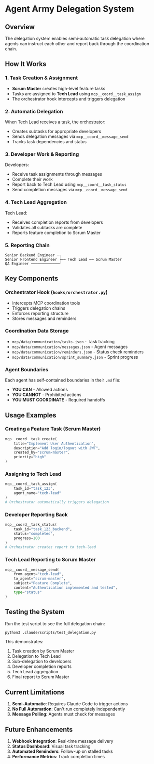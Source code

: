 # Agent Army Delegation System

## Overview
The delegation system enables semi-automatic task delegation where agents can instruct each other and report back through the coordination chain.

## How It Works

### 1. Task Creation & Assignment
- **Scrum Master** creates high-level feature tasks
- Tasks are assigned to **Tech Lead** using `mcp__coord__task_assign`
- The orchestrator hook intercepts and triggers delegation

### 2. Automatic Delegation
When Tech Lead receives a task, the orchestrator:
- Creates subtasks for appropriate developers
- Sends delegation messages via `mcp__coord__message_send`
- Tracks task dependencies and status

### 3. Developer Work & Reporting
Developers:
- Receive task assignments through messages
- Complete their work
- Report back to Tech Lead using `mcp__coord__task_status`
- Send completion messages via `mcp__coord__message_send`

### 4. Tech Lead Aggregation
Tech Lead:
- Receives completion reports from developers
- Validates all subtasks are complete
- Reports feature completion to Scrum Master

### 5. Reporting Chain
```
Senior Backend Engineer ─┐
Senior Frontend Engineer ├─→ Tech Lead ─→ Scrum Master
QA Engineer ─────────────┘
```

## Key Components

### Orchestrator Hook (`hooks/orchestrator.py`)
- Intercepts MCP coordination tools
- Triggers delegation chains
- Enforces reporting structure
- Stores messages and reminders

### Coordination Data Storage
- `mcp/data/communication/tasks.json` - Task tracking
- `mcp/data/communication/messages.json` - Agent messages
- `mcp/data/communication/reminders.json` - Status check reminders
- `mcp/data/communication/sprint_summary.json` - Sprint progress

### Agent Boundaries
Each agent has self-contained boundaries in their `.md` file:
- **YOU CAN** - Allowed actions
- **YOU CANNOT** - Prohibited actions
- **YOU MUST COORDINATE** - Required handoffs

## Usage Examples

### Creating a Feature Task (Scrum Master)
```python
mcp__coord__task_create(
    title="Implement User Authentication",
    description="Add login/logout with JWT",
    created_by="scrum-master",
    priority="high"
)
```

### Assigning to Tech Lead
```python
mcp__coord__task_assign(
    task_id="task_123",
    agent_name="tech-lead"
)
# Orchestrator automatically triggers delegation
```

### Developer Reporting Back
```python
mcp__coord__task_status(
    task_id="task_123_backend",
    status="completed",
    progress=100
)
# Orchestrator creates report to tech-lead
```

### Tech Lead Reporting to Scrum Master
```python
mcp__coord__message_send(
    from_agent="tech-lead",
    to_agent="scrum-master",
    subject="Feature Complete",
    content="Authentication implemented and tested",
    type="status"
)
```

## Testing the System

Run the test script to see the full delegation chain:
```bash
python3 .claude/scripts/test_delegation.py
```

This demonstrates:
1. Task creation by Scrum Master
2. Delegation to Tech Lead
3. Sub-delegation to developers
4. Developer completion reports
5. Tech Lead aggregation
6. Final report to Scrum Master

## Current Limitations

1. **Semi-Automatic**: Requires Claude Code to trigger actions
2. **No Full Automation**: Can't run completely independently
3. **Message Polling**: Agents must check for messages

## Future Enhancements

1. **Webhook Integration**: Real-time message delivery
2. **Status Dashboard**: Visual task tracking
3. **Automated Reminders**: Follow-up on stalled tasks
4. **Performance Metrics**: Track completion times